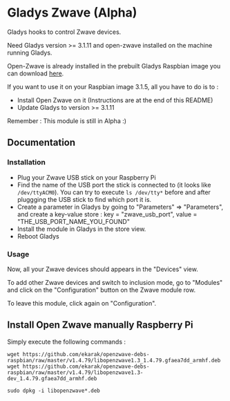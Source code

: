 # Gladys Zwave (Alpha)

Gladys hooks to control Zwave devices.

Need Gladys version >= 3.1.11 and open-zwave installed on the machine running Gladys.

Open-Zwave is already installed in the prebuilt Gladys Raspbian image you can download [here](https://sourceforge.net/projects/gladys/files/latest/download).

If you want to use it on your Raspbian image 3.1.5, all you have to do is to :
- Install Open Zwave on it (Instructions are at the end of this README)
- Update Gladys to version >= 3.1.11

Remember : This module is still in Alpha :)

## Documentation

### Installation

- Plug your Zwave USB stick on your Raspberry Pi
- Find the name of the USB port the stick is connected to (it looks like `/dev/ttyACM0`). 
You can try to execute `ls /dev/tty*` before and after pluggging the USB stick to find which port it is.
- Create a parameter in Gladys by going to "Parameters" => "Parameters", and create a key-value store : 
key = "zwave_usb_port", value = "THE_USB_PORT_NAME_YOU_FOUND"
- Install the module in Gladys in the store view.
- Reboot Gladys

### Usage

Now, all your Zwave devices should appears in the "Devices" view.

To add other Zwave devices and switch to inclusion mode, go to "Modules" 
and click on the "Configuration" button on the Zwave module row. 

To leave this module, click again on "Configuration".

## Install Open Zwave manually Raspberry Pi

Simply execute the following commands : 

```
wget https://github.com/ekarak/openzwave-debs-raspbian/raw/master/v1.4.79/libopenzwave1.3_1.4.79.gfaea7dd_armhf.deb
wget https://github.com/ekarak/openzwave-debs-raspbian/raw/master/v1.4.79/libopenzwave1.3-dev_1.4.79.gfaea7dd_armhf.deb

sudo dpkg -i libopenzwave*.deb
```

